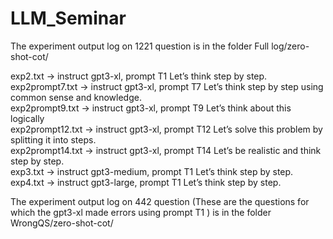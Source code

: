 # LLM_Seminar

The experiment output log on 1221 question is in the folder Full log/zero-shot-cot/ <br>

exp2.txt -> instruct gpt3-xl, prompt T1 Let’s think step by step.<br>
exp2prompt7.txt -> instruct gpt3-xl, prompt T7 Let’s think step by step using common sense and knowledge.<br>
exp2prompt9.txt -> instruct gpt3-xl, prompt T9 Let’s think about this logically<br>
exp2prompt12.txt -> instruct gpt3-xl, prompt T12 Let’s solve this problem by splitting it into steps.<br>
exp2prompt14.txt -> instruct gpt3-xl, prompt T14 Let’s be realistic and think step by step.<br>
exp3.txt -> instruct gpt3-medium, prompt T1 Let’s think step by step.<br>
exp4.txt -> instruct gpt3-large, prompt T1 Let’s think step by step.<br>

The experiment output log on 442 question (These are the questions for which the gpt3-xl made errors using prompt T1 ) is in the folder WrongQS/zero-shot-cot/ <br>
